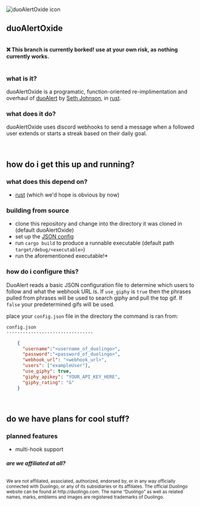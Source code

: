 ![duoAlertOxide icon](https://cdn.discordapp.com/attachments/722708774967574618/841409538594570250/g1527.svg.png)

## duoAlertOxide
<br /><b>:x: This branch is currently borked! use at your own risk, as nothing currently works.</b><br /><br />

### what is it?
duoAlertOxide is a programatic, function-oriented re-implimentation and overhaul of [duoAlert](https://github.com/Seth-Johnson/duoAlert) by [Seth Johnson](https://gihtub.com/Seth-Johnson), in [rust](https://github.com/rust-lang/rust).

### what does it do?
duoAlertOxide uses discord webhooks to send a message when a followed user extends or starts a streak based on their daily goal.

<p>&nbsp;</p>

## how do i get this up and running?

### what does this depend on?
- [rust](https://www.rust-lang.org/learn/get-started) (which we'd hope is obvious by now)

### building from source
- clone this repository and change into the directory it was cloned in (default duoAlertOxide)
- set up the [JSON config](#how-do-i-configure-this)
- run `cargo build` to produce a runnable executable (default path `target/debug/<executable>`)
- run the aforementioned executable!*

### how do i configure this?

DuoAlert reads a basic JSON configuration file to determine which users to follow and what the webhook URL is.  If `use_giphy` is `true` then the phrases pulled from phrases will be used to search giphy and pull the top gif. If `false` your predetermined gifs will be used.

place your `config.json` file in the directory the command is ran from:
```
config.json
--------------------------------
```

```json
	{
	  "username":"<username_of_duolingo>",
  	  "password":"<password_of_duolingo>",
	  "webhook_url": "<webhook_url>",
	  "users": ["exampleUser"],
	  "use_giphy": true,
	  "giphy_apikey": "YOUR_API_KEY_HERE",
	  "giphy_rating": "G"
	}
```
<p>&nbsp;</p>

## do we have plans for cool stuff?
### planned features
- multi-hook support
<h6><b><i>are we affiliated at all?</i></b></h6>
<sub>
We are not affiliated, associated, authorized, endorsed by, or in any way officially connected with Duolingo, or any of its subsidiaries or its affiliates. The official Duolingo website can be found at http://duolingo.com. The name “Duolingo” as well as related names, marks, emblems and images are registered trademarks of Duolingo.
</sub>